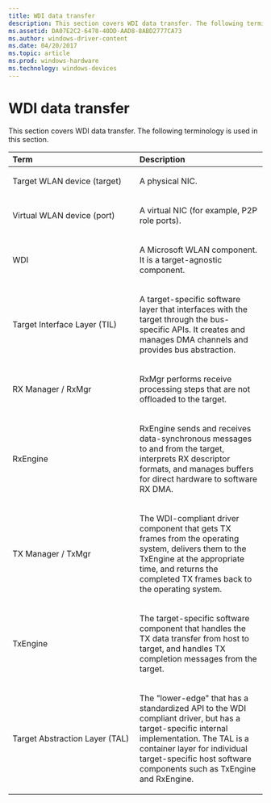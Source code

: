 ```yaml
---
title: WDI data transfer
description: This section covers WDI data transfer. The following terminology is used in this section.
ms.assetid: DA07E2C2-6478-40DD-AAD8-8ABD2777CA73
ms.author: windows-driver-content
ms.date: 04/20/2017
ms.topic: article
ms.prod: windows-hardware
ms.technology: windows-devices
---
```


# WDI data transfer


This section covers WDI data transfer. The following terminology is used in this section.

<table>
<colgroup>
<col width="50%" />
<col width="50%" />
</colgroup>
<thead>
<tr class="header">
<th align="left">Term</th>
<th align="left">Description</th>
</tr>
</thead>
<tbody>
<tr class="odd">
<td align="left"><p>Target WLAN device (target)</p></td>
<td align="left"><p>A physical NIC.</p></td>
</tr>
<tr class="even">
<td align="left"><p>Virtual WLAN device (port)</p></td>
<td align="left"><p>A virtual NIC (for example, P2P role ports).</p></td>
</tr>
<tr class="odd">
<td align="left"><p>WDI</p></td>
<td align="left"><p>A Microsoft WLAN component. It is a target-agnostic component.</p></td>
</tr>
<tr class="even">
<td align="left"><p><a href="" id="target-interface-layer---til-"></a>Target Interface Layer (TIL)</p></td>
<td align="left"><p>A target-specific software layer that interfaces with the target through the bus-specific APIs. It creates and manages DMA channels and provides bus abstraction.</p></td>
</tr>
<tr class="odd">
<td align="left"><p>RX Manager / RxMgr</p></td>
<td align="left"><p>RxMgr performs receive processing steps that are not offloaded to the target.</p></td>
</tr>
<tr class="even">
<td align="left"><p>RxEngine</p></td>
<td align="left"><p>RxEngine sends and receives data-synchronous messages to and from the target, interprets RX descriptor formats, and manages buffers for direct hardware to software RX DMA.</p></td>
</tr>
<tr class="odd">
<td align="left"><p> TX Manager / TxMgr</p></td>
<td align="left"><p>The WDI-compliant driver component that gets TX frames from the operating system, delivers them to the TxEngine at the appropriate time, and returns the completed TX frames back to the operating system.</p></td>
</tr>
<tr class="even">
<td align="left"><p> TxEngine</p></td>
<td align="left"><p>The target-specific software component that handles the TX data transfer from host to target, and handles TX completion messages from the target.</p></td>
</tr>
<tr class="odd">
<td align="left"><p>Target Abstraction Layer (TAL)</p></td>
<td align="left"><p>The &quot;lower-edge&quot; that has a standardized API to the WDI compliant driver, but has a target-specific internal implementation. The TAL is a container layer for individual target-specific host software components such as TxEngine and RxEngine.</p></td>
</tr>
</tbody>
</table>

 

 

 





